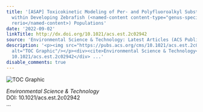 ```yaml
---
title: '[ASAP] Toxicokinetic Modeling of Per- and Polyfluoroalkyl Substance Concentrations
  within Developing Zebrafish (<named-content content-type="genus-species" xlink:type="simple">Danio
  rerio</named-content>) Populations'
date: '2022-09-02'
linkTitle: http://dx.doi.org/10.1021/acs.est.2c02942
source: 'Environmental Science & Technology: Latest Articles (ACS Publications)'
description: '<p><img src="https://pubs.acs.org/cms/10.1021/acs.est.2c02942/asset/images/medium/es2c02942_0007.gif"
  alt="TOC Graphic"/></p><div><cite>Environmental Science & Technology</cite></div><div>DOI:
  10.1021/acs.est.2c02942</div> ...'
disable_comments: true
---
```

<p><img src="https://pubs.acs.org/cms/10.1021/acs.est.2c02942/asset/images/medium/es2c02942_0007.gif" alt="TOC Graphic"/></p><div><cite>Environmental Science & Technology</cite></div><div>DOI: 10.1021/acs.est.2c02942</div> ...